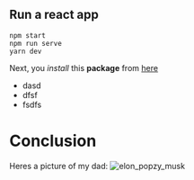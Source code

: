 ## Run a react app
```
npm start
npm run serve
yarn dev

```

Next, you *install* this **package** from [here](npmjs.org)

- dasd
- dfsf
- fsdfs

# Conclusion

Heres a picture of my dad:
![elon_popzy_musk](https://techcrunch.com/wp-content/uploads/2021/01/GettyImages-1229901940.jpg?w=730&crop=1)